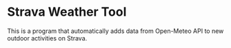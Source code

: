 # Strava Weather Tool

This is a program that automatically adds data from Open-Meteo API to new outdoor activities on Strava.
